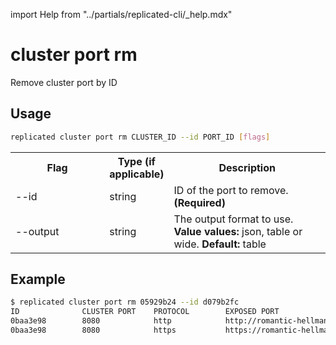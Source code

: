 import Help from "../partials/replicated-cli/_help.mdx"

# cluster port rm

Remove cluster port by ID

## Usage

```bash
replicated cluster port rm CLUSTER_ID --id PORT_ID [flags]
```

  <table>
  <tr>
    <th width="30%">Flag</th>
    <th width="20%">Type (if applicable)</th>
    <th width="50%">Description</th>
  </tr>
  <tr>
    <td>--id</td>
    <td>string</td>
    <td>ID of the port to remove. <strong>(Required)</strong></td>
  </tr>
  <tr>
    <td>--output</td>
    <td>string</td>
    <td>The output format to use. <strong>Value values:</strong> json, table or wide. <strong>Default:</strong> table</td>
  </tr>
  <Help/>
</table>

## Example

```bash
$ replicated cluster port rm 05929b24 --id d079b2fc
ID              CLUSTER PORT    PROTOCOL        EXPOSED PORT                                                   WILDCARD        STATUS
0baa3e98        8080            http            http://romantic-hellman.ingress.replicatedcluster.com          false           ready
0baa3e98        8080            https           https://romantic-hellman.ingress.replicatedcluster.com         false           ready
```
